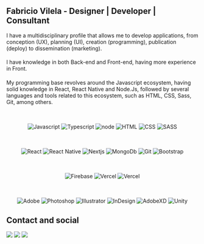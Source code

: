 ## Fabricio Vilela - Designer | Developer | Consultant

I have a multidisciplinary profile that allows me to develop applications, from conception (UX), planning (UI), creation (programming), publication (deploy) to dissemination (marketing).
####
I have knowledge in both Back-end and Front-end, having more experience in Front.
####
My programming base revolves around the Javascript ecosystem, having solid knowledge in React, React Native and Node.Js, followed by several languages ​​and tools related to this ecosystem, such as HTML, CSS, Sass, Git, among others.
###

##

<div align="center" style="display: inline_block"><br>
  <img align="center" alt="Javascript" src="https://img.shields.io/badge/JavaScript-323330?style=for-the-badge&logo=javascript&logoColor=F7DF1E">
  <img align="center" alt="Typescript" src="https://img.shields.io/badge/TypeScript-007ACC?style=for-the-badge&logo=typescript&logoColor=white">
  <img align="center" alt="node" src="https://img.shields.io/badge/Node.js-43853D?style=for-the-badge&logo=node.js&logoColor=white" />
  <img align="center" alt="HTML" src="https://img.shields.io/badge/HTML5-E34F26?style=for-the-badge&logo=html5&logoColor=white">
  <img align="center" alt="CSS" src="https://img.shields.io/badge/CSS-239120?&style=for-the-badge&logo=css3&logoColor=white">
  <img align="center" alt="SASS" src="https://img.shields.io/badge/Sass-CC6699?style=for-the-badge&logo=sass&logoColor=white" />
</div>

##

<div align="center" style="display: inline_block"><br>
  <img align="center" alt="React" src="https://img.shields.io/badge/React-20232A?style=for-the-badge&logo=react&logoColor=61DAFB">
  <img align="center" alt="React Native" src="https://img.shields.io/badge/React_Native-20232A?style=for-the-badge&logo=react&logoColor=61DAFB">
  <img align="center" alt="Nextjs" src="https://img.shields.io/badge/Next-black?style=for-the-badge&logo=next.js&logoColor=white" />
  <img align="center" alt="MongoDb" src="https://img.shields.io/badge/MongoDB-4EA94B?style=for-the-badge&logo=mongodb&logoColor=white" />
  <img align="center" alt="Git" src="https://img.shields.io/badge/GIT-E44C30?style=for-the-badge&logo=git&logoColor=white" />
  <img align="center" alt="Bootstrap" src="https://img.shields.io/badge/bootstrap-%23563D7C.svg?style=for-the-badge&logo=bootstrap&logoColor=white">

</div>
  
##
 <div align="center" style="display: inline_block"><br>
  <img align="center" alt="Firebase" src="https://img.shields.io/badge/Firebase-039BE5?style=for-the-badge&logo=Firebase&logoColor=white" />
  <img align="center" alt="Vercel" src="https://img.shields.io/badge/Vercel-000000?style=for-the-badge&logo=vercel&logoColor=white" />
  <img align="center" alt="Vercel" src="https://img.shields.io/badge/GoogleCloud-%234285F4.svg?style=for-the-badge&logo=google-cloud&logoColor=white" />
</div>
  
##
 <div align="center" style="display: inline_block"><br>
 <img align="center" alt="Adobe" src="https://img.shields.io/badge/adobe-%23FF0000.svg?style=for-the-badge&logo=adobe&logoColor=white" />
 <img align="center" alt="Photoshop" src="https://img.shields.io/badge/adobe%20photoshop-%2331A8FF.svg?style=for-the-badge&logo=adobe%20photoshop&logoColor=white" />
  <img align="center" alt="Illustrator" src="https://img.shields.io/badge/adobe%20illustrator-%23FF9A00.svg?style=for-the-badge&logo=adobe%20illustrator&logoColor=white" />
  <img align="center" alt="InDesign" src="https://img.shields.io/badge/Adobe%20InDesign-49021F?style=for-the-badge&logo=adobeindesign&logoColor=white" />
  <img align="center" alt="AdobeXD" src="https://img.shields.io/badge/Adobe%20XD-470137?style=for-the-badge&logo=Adobe%20XD&logoColor=#FF61F6" />
  <img align="center" alt="Unity" src="https://img.shields.io/badge/Unity-100000?style=for-the-badge&logo=unity&logoColor=white" />
  
</div>

##

## Contact and social

<div> 
  <a href = "mailto:hello@fabriciovilela.com"><img src="https://img.shields.io/badge/-Gmail-%23333?style=for-the-badge&logo=gmail&logoColor=white" target="_blank"></a>
  <a href="https://www.linkedin.com/in/fabricio-vilela-7801baa3/" target="_blank"><img src="https://img.shields.io/badge/-LinkedIn-%230077B5?style=for-the-badge&logo=linkedin&logoColor=white" target="_blank"></a>
  <a href="https://play.google.com/store/apps/developer?id=Tailor+Crow" target="_blank"><img src="https://img.shields.io/badge/Google_Play-414141?style=for-the-badge&logo=google-play&logoColor=white" target="_blank"></a>
  
  

</div>
